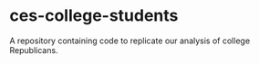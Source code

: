 # ces-college-students
A repository containing code to replicate our analysis of college Republicans.
